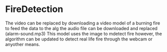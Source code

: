# FireDetection
The video can be replaced by downloading a video model of a burning fire to feed the data to the alg
the audio file can be downloaded and replaced (alarm-sound.mp3)
This model uses the image to mdetect fire however, the algorithm can be updated to detect real life fire through the webcam or anyother means.
